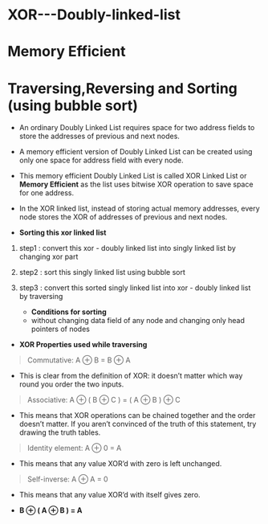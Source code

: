 # XOR---Doubly-linked-list
# Memory Efficient
# Traversing,Reversing and Sorting (using bubble sort)
- An ordinary Doubly Linked List requires space for two address fields to store the addresses of previous and next nodes.
- A memory efficient version of Doubly Linked List can be created using only one space for address field with every node. 
- This memory efficient Doubly Linked List is called XOR Linked List or **Memory Efficient** as the list uses bitwise XOR operation to save   space for one address.
- In the XOR linked list, instead of storing actual memory addresses, every node stores the XOR of addresses of previous and next nodes.

- **Sorting this xor linked list**
1. step1 : convert this xor - doubly linked list into singly linked list by changing xor part 
2. step2 : sort this singly linked list using bubble sort
3. step3 : convert this sorted singly linked list into xor - doubly linked list by traversing

   - **Conditions for sorting**
   - without changing data field of any node and changing only head pointers of nodes

- **XOR Properties used while traversing**
> Commutative: A ⊕ B = B ⊕ A
  - This is clear from the definition of XOR: it doesn’t matter which way round you order the two inputs.

> Associative: A ⊕ ( B ⊕ C ) = ( A ⊕ B ) ⊕ C
  - This means that XOR operations can be chained together and the order doesn’t matter. If you aren’t convinced of the truth of this      statement, try drawing the truth tables.

> Identity element: A ⊕ 0 = A
  - This means that any value XOR’d with zero is left unchanged.

> Self-inverse: A ⊕ A = 0
  - This means that any value XOR’d with itself gives zero.
   
- **B ⊕ ( A ⊕ B ) = A**


